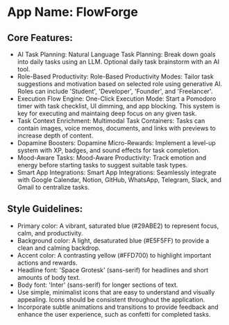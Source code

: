 # **App Name**: FlowForge

## Core Features:

- AI Task Planning: Natural Language Task Planning: Break down goals into daily tasks using an LLM. Optional daily task brainstorm with an AI tool.
- Role-Based Productivity: Role-Based Productivity Modes: Tailor task suggestions and motivation based on selected role using generative AI. Roles can include 'Student', 'Developer', 'Founder', and 'Freelancer'.
- Execution Flow Engine: One-Click Execution Mode: Start a Pomodoro timer with task checklist, UI dimming, and app blocking. This system is key for executing and maintaing deep focus on any given task.
- Task Context Enrichment: Multimodal Task Containers: Tasks can contain images, voice memos, documents, and links with previews to increase depth of content.
- Dopamine Boosters: Dopamine Micro-Rewards: Implement a level-up system with XP, badges, and sound effects for task completion.
- Mood-Aware Tasks: Mood-Aware Productivity: Track emotion and energy before starting tasks to suggest suitable task types.
- Smart App Integrations: Smart App Integrations: Seamlessly integrate with Google Calendar, Notion, GitHub, WhatsApp, Telegram, Slack, and Gmail to centralize tasks.

## Style Guidelines:

- Primary color: A vibrant, saturated blue (#29ABE2) to represent focus, calm, and productivity.
- Background color: A light, desaturated blue (#E5F5FF) to provide a clean and calming backdrop.
- Accent color: A contrasting yellow (#FFD700) to highlight important actions and rewards.
- Headline font: 'Space Grotesk' (sans-serif) for headlines and short amounts of body text.
- Body font: 'Inter' (sans-serif) for longer sections of text.
- Use simple, minimalist icons that are easy to understand and visually appealing. Icons should be consistent throughout the application.
- Incorporate subtle animations and transitions to provide feedback and enhance the user experience, such as confetti for completed tasks.
